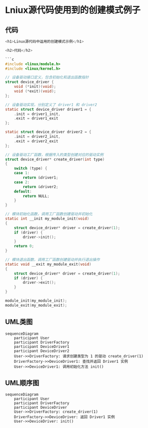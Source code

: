 <h1>Lniux源代码使用到的创建模式例子</h1>

<h2>代码</h2>

```c
<h1>Linux源代码中运用的创建模式示例</h1>

<h2>代码</h2>

```c
#include <linux/module.h>
#include <linux/kernel.h>

// 设备驱动接口定义，包含初始化和退出函数指针
struct device_driver {
    void (*init)(void);
    void (*exit)(void);
};

// 设备驱动实现，分别定义了 driver1 和 driver2
static struct device_driver driver1 = {
    .init = driver1_init,
    .exit = driver1_exit
};

static struct device_driver driver2 = {
    .init = driver2_init,
    .exit = driver2_exit
};

// 设备驱动工厂函数，根据传入的类型创建对应的驱动实例
struct device_driver* create_driver(int type)
{
    switch (type) {
    case 1:
        return &driver1;
    case 2:
        return &driver2;
    default:
        return NULL;
    }
}

// 模块初始化函数，调用工厂函数创建驱动并初始化
static int __init my_module_init(void)
{
    struct device_driver* driver = create_driver(1);
    if (driver) {
        driver->init();
    }
    return 0;
}

// 模块退出函数，调用工厂函数创建驱动并执行退出操作
static void __exit my_module_exit(void)
{
    struct device_driver* driver = create_driver(1);
    if (driver) {
        driver->exit();
    }
}

module_init(my_module_init);
module_exit(my_module_exit);
```

<h2>UML类图</h2>

```mermaid
sequenceDiagram
    participant User
    participant DriverFactory
    participant DeviceDriver1
    participant DeviceDriver2
    User->>DriverFactory: 请求创建类型为 1 的驱动 create_driver(1)
    DriverFactory->>DeviceDriver1: 查找并返回 Driver1 实例
    User->>DeviceDriver1: 调用初始化方法 init()
```

<h2>UML顺序图</h2>

```mermaid
sequenceDiagram
    participant User
    participant DriverFactory
    participant DeviceDriver
    User->>DriverFactory: create_driver(1)
    DriverFactory->>DeviceDriver: 返回 Driver1 实例
    User->>DeviceDriver: init()
```


